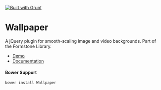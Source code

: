 <a href="http://gruntjs.com" target="_blank"><img src="https://cdn.gruntjs.com/builtwith.png" alt="Built with Grunt"></a> 
# Wallpaper 

A jQuery plugin for smooth-scaling image and video backgrounds. Part of the Formstone Library. 

- [Demo](http://formstone.it/components/Wallpaper/demo/index.html) 
- [Documentation](http://formstone.it/wallpaper/) 

#### Bower Support 
`bower install Wallpaper`